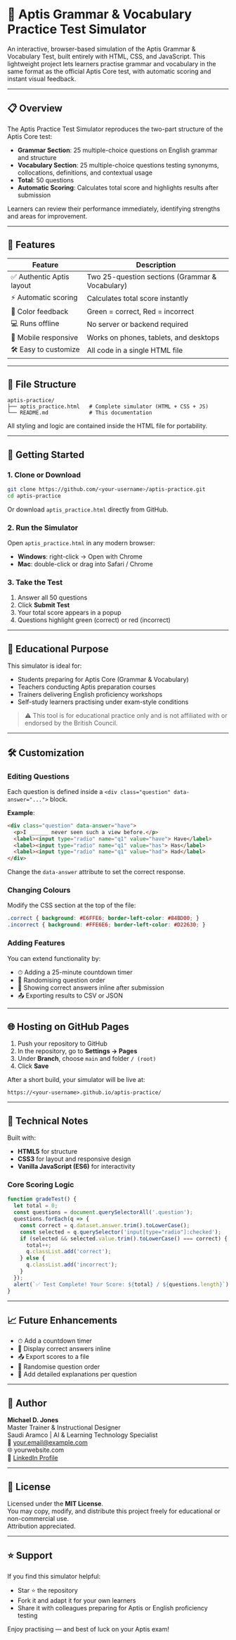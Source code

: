 # 🧠 Aptis Grammar & Vocabulary Practice Test Simulator

An interactive, browser-based simulation of the Aptis Grammar & Vocabulary Test, built entirely with HTML, CSS, and JavaScript. This lightweight project lets learners practise grammar and vocabulary in the same format as the official Aptis Core test, with automatic scoring and instant visual feedback.

---

## 📋 Overview

The Aptis Practice Test Simulator reproduces the two-part structure of the Aptis Core test:

- **Grammar Section**: 25 multiple-choice questions on English grammar and structure  
- **Vocabulary Section**: 25 multiple-choice questions testing synonyms, collocations, definitions, and contextual usage  
- **Total**: 50 questions  
- **Automatic Scoring**: Calculates total score and highlights results after submission  

Learners can review their performance immediately, identifying strengths and areas for improvement.

---

## 🎯 Features

| Feature               | Description                                                   |
|-----------------------|---------------------------------------------------------------|
| ✅ Authentic Aptis layout | Two 25-question sections (Grammar & Vocabulary)             |
| ⚡ Automatic scoring   | Calculates total score instantly                             |
| 🎨 Color feedback      | Green = correct, Red = incorrect                             |
| 💻 Runs offline        | No server or backend required                                |
| 📱 Mobile responsive   | Works on phones, tablets, and desktops                       |
| 🛠 Easy to customize   | All code in a single HTML file                               |

---

## 🧩 File Structure

```
aptis-practice/
├── aptis_practice.html   # Complete simulator (HTML + CSS + JS)
└── README.md             # This documentation
```

All styling and logic are contained inside the HTML file for portability.

---

## 🚀 Getting Started

### 1. Clone or Download

```bash
git clone https://github.com/<your-username>/aptis-practice.git
cd aptis-practice
```

Or download `aptis_practice.html` directly from GitHub.

### 2. Run the Simulator

Open `aptis_practice.html` in any modern browser:

- **Windows**: right-click → Open with Chrome  
- **Mac**: double-click or drag into Safari / Chrome  

### 3. Take the Test

1. Answer all 50 questions  
2. Click **Submit Test**  
3. Your total score appears in a popup  
4. Questions highlight green (correct) or red (incorrect)

---

## 🧠 Educational Purpose

This simulator is ideal for:

- Students preparing for Aptis Core (Grammar & Vocabulary)  
- Teachers conducting Aptis preparation courses  
- Trainers delivering English proficiency workshops  
- Self-study learners practising under exam-style conditions  

> ⚠️ This tool is for educational practice only and is not affiliated with or endorsed by the British Council.

---

## 🛠 Customization

### Editing Questions

Each question is defined inside a `<div class="question" data-answer="...">` block.

**Example**:

```html
<div class="question" data-answer="have">
  <p>I ______ never seen such a view before.</p>
  <label><input type="radio" name="q1" value="have"> Have</label>
  <label><input type="radio" name="q1" value="has"> Has</label>
  <label><input type="radio" name="q1" value="had"> Had</label>
</div>
```

Change the `data-answer` attribute to set the correct response.

### Changing Colours

Modify the CSS section at the top of the file:

```css
.correct { background: #E6FFE6; border-left-color: #84BD00; }
.incorrect { background: #FFE6E6; border-left-color: #D22630; }
```

### Adding Features

You can extend functionality by:

- ⏱ Adding a 25-minute countdown timer  
- 🔀 Randomising question order  
- 💬 Showing correct answers inline after submission  
- 📤 Exporting results to CSV or JSON  

---

## 🌐 Hosting on GitHub Pages

1. Push your repository to GitHub  
2. In the repository, go to **Settings → Pages**  
3. Under **Branch**, choose `main` and folder `/ (root)`  
4. Click **Save**

After a short build, your simulator will be live at:

```
https://<your-username>.github.io/aptis-practice/
```

---

## 🧮 Technical Notes

Built with:

- **HTML5** for structure  
- **CSS3** for layout and responsive design  
- **Vanilla JavaScript (ES6)** for interactivity  

### Core Scoring Logic

```javascript
function gradeTest() {
  let total = 0;
  const questions = document.querySelectorAll('.question');
  questions.forEach(q => {
    const correct = q.dataset.answer.trim().toLowerCase();
    const selected = q.querySelector('input[type="radio"]:checked');
    if (selected && selected.value.trim().toLowerCase() === correct) {
      total++;
      q.classList.add('correct');
    } else {
      q.classList.add('incorrect');
    }
  });
  alert(`✅ Test Complete! Your Score: ${total} / ${questions.length}`);
}
```

---

## 📈 Future Enhancements

- ⏱ Add a countdown timer  
- 💬 Display correct answers inline  
- 📤 Export scores to a file  
- 🔀 Randomise question order  
- 🧾 Add detailed explanations per question  

---

## 👤 Author

**Michael D. Jones**  
Master Trainer & Instructional Designer  
Saudi Aramco | AI & Learning Technology Specialist  
📧 your.email@example.com  
🌐 yourwebsite.com  
💼 [LinkedIn Profile](https://www.linkedin.com)

---

## 📜 License

Licensed under the **MIT License**.  
You may copy, modify, and distribute this project freely for educational or non-commercial use.  
Attribution appreciated.

---

## ⭐ Support

If you find this simulator helpful:

- Star ⭐ the repository  
- Fork it and adapt it for your own learners  
- Share it with colleagues preparing for Aptis or English proficiency testing  

Enjoy practising — and best of luck on your Aptis exam!